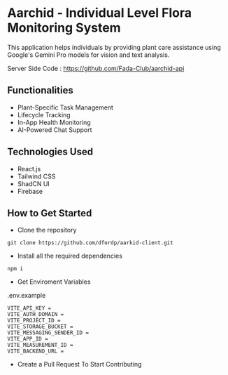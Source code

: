 # Aarchid - Individual Level Flora Monitoring System 

This application helps individuals by providing plant care assistance using Google's Gemini Pro models for vision and text analysis.

Server Side Code : https://github.com/Fada-Club/aarchid-api

## Functionalities

- Plant-Specific Task Management
- Lifecycle Tracking
- In-App Health Monitoring
- AI-Powered Chat Support

## Technologies Used

- React.js
- Tailwind CSS
- ShadCN UI
- Firebase



## How to Get Started

- Clone the repository 

```
git clone https://github.com/dfordp/aarkid-client.git
```

- Install all the required dependencies

```
npm i 
```



- Get Enviroment Variables

.env.example
```
VITE_API_KEY = 
VITE_AUTH_DOMAIN = 
VITE_PROJECT_ID = 
VITE_STORAGE_BUCKET = 
VITE_MESSAGING_SENDER_ID = 
VITE_APP_ID =
VITE_MEASUREMENT_ID =
VITE_BACKEND_URL = 
```

- Create a Pull Request To Start Contributing 
